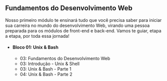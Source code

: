 ## Fundamentos do Desenvolvimento Web

Nosso primeiro módulo te ensinará tudo que você precisa saber para iniciar sua carreira no mundo do desenvolvimento Web, virando uma pessoa preparada para os módulos de front-end e back-end. Vamos te guiar, etapa a etapa, por toda essa jornada!

 - #### Bloco 01: Unix & Bash
  
	 - 03: Fundamentos do Desenvolvimento Web 
	 - 03: Introdução - Unix & Shell
	 - 03: Unix & Bash - Parte 1 
	 - 04: Unix & Bash - Parte 2

